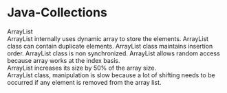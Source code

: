 # Java-Collections

ArrayList    
ArrayList internally uses dynamic array to store the elements.
ArrayList class can contain duplicate elements.
ArrayList class maintains insertion order.
ArrayList class is non synchronized.
ArrayList allows random access because array works at the index basis.     
ArrayList increases its size by 50% of the array size.  
ArrayList class, manipulation is slow because a lot of shifting needs to be occurred if any element is removed from the array list.
